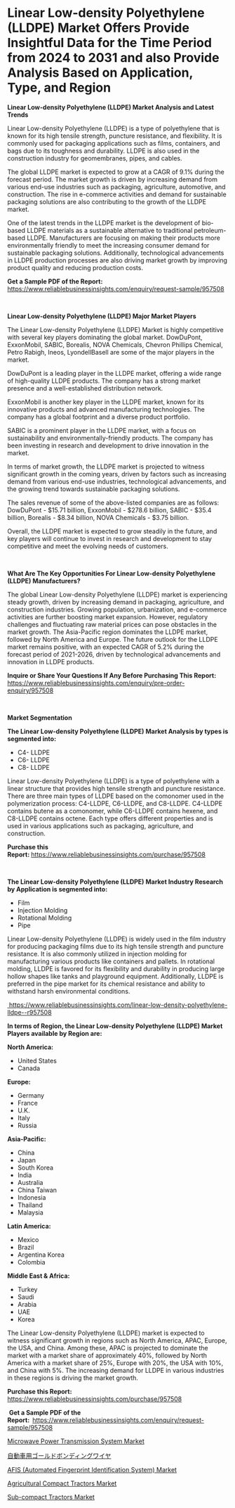 <p><h1>Linear Low-density Polyethylene (LLDPE) Market Offers Provide Insightful Data for the Time Period from 2024 to 2031 and also Provide Analysis Based on Application, Type, and Region</h1></p><p><strong>Linear Low-density Polyethylene (LLDPE) Market Analysis and Latest Trends</strong></p>
<p><p>Linear Low-density Polyethylene (LLDPE) is a type of polyethylene that is known for its high tensile strength, puncture resistance, and flexibility. It is commonly used for packaging applications such as films, containers, and bags due to its toughness and durability. LLDPE is also used in the construction industry for geomembranes, pipes, and cables.</p><p>The global LLDPE market is expected to grow at a CAGR of 9.1% during the forecast period. The market growth is driven by increasing demand from various end-use industries such as packaging, agriculture, automotive, and construction. The rise in e-commerce activities and demand for sustainable packaging solutions are also contributing to the growth of the LLDPE market.</p><p>One of the latest trends in the LLDPE market is the development of bio-based LLDPE materials as a sustainable alternative to traditional petroleum-based LLDPE. Manufacturers are focusing on making their products more environmentally friendly to meet the increasing consumer demand for sustainable packaging solutions. Additionally, technological advancements in LLDPE production processes are also driving market growth by improving product quality and reducing production costs.</p></p>
<p><strong>Get a Sample PDF of the Report:&nbsp;</strong> <a href="https://www.reliablebusinessinsights.com/enquiry/request-sample/957508">https://www.reliablebusinessinsights.com/enquiry/request-sample/957508</a></p>
<p>&nbsp;</p>
<p><strong>Linear Low-density Polyethylene (LLDPE) Major Market Players</strong></p>
<p><p>The Linear Low-density Polyethylene (LLDPE) Market is highly competitive with several key players dominating the global market. DowDuPont, ExxonMobil, SABIC, Borealis, NOVA Chemicals, Chevron Phillips Chemical, Petro Rabigh, Ineos, LyondellBasell are some of the major players in the market.</p><p>DowDuPont is a leading player in the LLDPE market, offering a wide range of high-quality LLDPE products. The company has a strong market presence and a well-established distribution network.</p><p>ExxonMobil is another key player in the LLDPE market, known for its innovative products and advanced manufacturing technologies. The company has a global footprint and a diverse product portfolio.</p><p>SABIC is a prominent player in the LLDPE market, with a focus on sustainability and environmentally-friendly products. The company has been investing in research and development to drive innovation in the market.</p><p>In terms of market growth, the LLDPE market is projected to witness significant growth in the coming years, driven by factors such as increasing demand from various end-use industries, technological advancements, and the growing trend towards sustainable packaging solutions.</p><p>The sales revenue of some of the above-listed companies are as follows: DowDuPont - $15.71 billion, ExxonMobil - $278.6 billion, SABIC - $35.4 billion, Borealis - $8.34 billion, NOVA Chemicals - $3.75 billion.</p><p>Overall, the LLDPE market is expected to grow steadily in the future, and key players will continue to invest in research and development to stay competitive and meet the evolving needs of customers.</p></p>
<p>&nbsp;</p>
<p><strong>What Are The Key Opportunities For Linear Low-density Polyethylene (LLDPE) Manufacturers?</strong></p>
<p><p>The global Linear Low-density Polyethylene (LLDPE) market is experiencing steady growth, driven by increasing demand in packaging, agriculture, and construction industries. Growing population, urbanization, and e-commerce activities are further boosting market expansion. However, regulatory challenges and fluctuating raw material prices can pose obstacles in the market growth. The Asia-Pacific region dominates the LLDPE market, followed by North America and Europe. The future outlook for the LLDPE market remains positive, with an expected CAGR of 5.2% during the forecast period of 2021-2026, driven by technological advancements and innovation in LLDPE products.</p></p>
<p><strong>Inquire or Share Your Questions If Any Before Purchasing This Report:</strong> <a href="https://www.reliablebusinessinsights.com/enquiry/pre-order-enquiry/957508">https://www.reliablebusinessinsights.com/enquiry/pre-order-enquiry/957508</a></p>
<p>&nbsp;</p>
<p><strong>Market Segmentation</strong></p>
<p><strong>The Linear Low-density Polyethylene (LLDPE) Market Analysis by types is segmented into:</strong></p>
<p><ul><li>C4- LLDPE</li><li>C6- LLDPE</li><li>C8- LLDPE</li></ul></p>
<p><p>Linear Low-density Polyethylene (LLDPE) is a type of polyethylene with a linear structure that provides high tensile strength and puncture resistance. There are three main types of LLDPE based on the comonomer used in the polymerization process: C4-LLDPE, C6-LLDPE, and C8-LLDPE. C4-LLDPE contains butene as a comonomer, while C6-LLDPE contains hexene, and C8-LLDPE contains octene. Each type offers different properties and is used in various applications such as packaging, agriculture, and construction.</p></p>
<p><strong>Purchase this Report:&nbsp;</strong><a href="https://www.reliablebusinessinsights.com/purchase/957508">https://www.reliablebusinessinsights.com/purchase/957508</a></p>
<p>&nbsp;</p>
<p><strong>The Linear Low-density Polyethylene (LLDPE) Market Industry Research by Application is segmented into:</strong></p>
<p><ul><li>Film</li><li>Injection Molding</li><li>Rotational Molding</li><li>Pipe</li></ul></p>
<p><p>Linear Low-density Polyethylene (LLDPE) is widely used in the film industry for producing packaging films due to its high tensile strength and puncture resistance. It is also commonly utilized in injection molding for manufacturing various products like containers and pallets. In rotational molding, LLDPE is favored for its flexibility and durability in producing large hollow shapes like tanks and playground equipment. Additionally, LLDPE is preferred in the pipe market for its chemical resistance and ability to withstand harsh environmental conditions.</p></p>
<p><a href="https://www.reliablebusinessinsights.com/linear-low-density-polyethylene-lldpe--r957508">&nbsp;https://www.reliablebusinessinsights.com/linear-low-density-polyethylene-lldpe--r957508</a></p>
<p><strong>In terms of Region, the Linear Low-density Polyethylene (LLDPE) Market Players available by Region are:</strong></p>
<p>
    <p> <strong> North America: </strong>
        <ul>
            <li>United States</li>
            <li>Canada</li>
        </ul>
        </p> 
    <p> <strong> Europe: </strong>
        <ul>
            <li>Germany</li>
            <li>France</li>
            <li>U.K.</li>
            <li>Italy</li>
            <li>Russia</li>
        </ul>
        </p> 
    <p> <strong> Asia-Pacific: </strong>
        <ul>
            <li>China</li>
            <li>Japan</li>
            <li>South Korea</li>
            <li>India</li>
            <li>Australia</li>
            <li>China Taiwan</li>
            <li>Indonesia</li>
            <li>Thailand</li>
            <li>Malaysia</li>
        </ul>
        </p> 
    <p> <strong> Latin America: </strong>
        <ul>
            <li>Mexico</li>
            <li>Brazil</li>
            <li>Argentina Korea</li>
            <li>Colombia</li>
        </ul>
        </p> 
    <p> <strong> Middle East & Africa: </strong>
        <ul>
            <li>Turkey</li>
            <li>Saudi</li>
            <li>Arabia</li>
            <li>UAE</li>
            <li>Korea</li>
        </ul>
    </p>
    </p>
<p><p>The Linear Low-density Polyethylene (LLDPE) market is expected to witness significant growth in regions such as North America, APAC, Europe, the USA, and China. Among these, APAC is projected to dominate the market with a market share of approximately 40%, followed by North America with a market share of 25%, Europe with 20%, the USA with 10%, and China with 5%. The increasing demand for LLDPE in various industries in these regions is driving the market growth.</p></p>
<p><strong>Purchase this Report: </strong><a href="https://www.reliablebusinessinsights.com/purchase/957508">https://www.reliablebusinessinsights.com/purchase/957508</a></p>
<p>&nbsp;<strong>Get a Sample PDF of the Report:&nbsp;&nbsp;</strong><a href="https://www.reliablebusinessinsights.com/enquiry/request-sample/957508">https://www.reliablebusinessinsights.com/enquiry/request-sample/957508</a></p>
<p><strong></strong></p>
<p><p><a href="https://github.com/singletonthaxterkelliehr2df/Market-Research-Report-List-2/blob/main/microwave-power-transmission-system-market.md">Microwave Power Transmission System Market</a></p><p><a href="https://github.com/RandallRunte2023/Market-Research-Report-List-1/blob/main/356202784292.md">自動車用ゴールドボンディングワイヤ</a></p><p><a href="https://github.com/kufem1/Market-Research-Report-List-2/blob/main/afis-automated-fingerprint-identification-system-market.md">AFIS (Automated Fingerprint Identification System) Market</a></p><p><a href="https://www.linkedin.com/pulse/agricultural-compact-tractors-market-exploring-share-trends-gg0fe">Agricultural Compact Tractors Market</a></p><p><a href="https://www.linkedin.com/pulse/sub-compact-tractors-market-insight-trends-growth-forecasted-jmsae">Sub-compact Tractors Market</a></p></p>